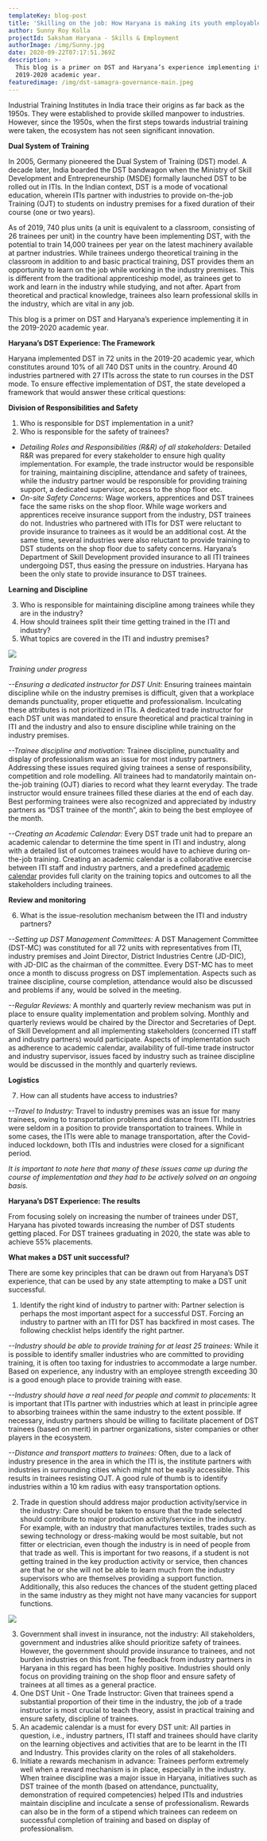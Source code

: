 ```yaml
---
templateKey: blog-post
title: 'Skilling on the job: How Haryana is making its youth employable'
author: Sunny Roy Kolla
projectId: Saksham Haryana - Skills & Employment
authorImage: /img/Sunny.jpg
date: 2020-09-22T07:17:51.369Z
description: >-
  This blog is a primer on DST and Haryana’s experience implementing it in the
  2019-2020 academic year.
featuredimage: /img/dst-samagra-governance-main.jpeg
---
```

Industrial Training Institutes in India trace their origins as far back as the 1950s. They were established to provide skilled manpower to industries. However, since the 1950s, when the first steps towards industrial training were taken, the ecosystem has not seen significant innovation. 

**Dual System of Training**

In 2005, Germany pioneered the Dual System of Training (DST) model.  A decade later, India boarded the DST bandwagon when the Ministry of Skill Development and Entrepreneurship (MSDE) formally launched DST to be rolled out in ITIs. In the Indian context, DST is a mode of vocational education, wherein ITIs partner with industries to provide on-the-job Training (OJT) to students on industry premises for a fixed duration of their course (one or two years). 

As of 2019, 740 plus units (a unit is equivalent to a classroom, consisting of 26 trainees per unit) in the country have been implementing DST, with the potential to train 14,000 trainees per year on the latest machinery available at partner industries. While trainees undergo theoretical training in the classroom in addition to and basic practical training, DST provides them  an opportunity to learn on the job while working in the industry premises. This is different from the traditional apprenticeship model, as trainees get to work and learn in the industry while studying, and not after. Apart from theoretical and practical knowledge, trainees also learn professional skills in the industry, which are vital in any job.

This blog is a primer on DST and Haryana’s experience implementing it in the 2019-2020 academic year.

**Haryana’s DST Experience: The Framework**

Haryana implemented DST in 72 units in the 2019-20 academic year, which constitutes around 10% of all 740 DST units in the country. Around 40 industries partnered with 27 ITIs across the state to run courses in the DST mode. To ensure effective implementation of DST, the state developed a framework that would answer these critical questions:

**Division of Responsibilities and Safety** 

1. Who is responsible for DST implementation in a unit?
2. Who is responsible for the safety of trainees?

* _Detailing Roles and Responsibilities (R&R) of all stakeholders:_ Detailed R&R was prepared for every stakeholder to ensure high quality implementation. For example, the trade instructor would be responsible for training, maintaining discipline, attendance and safety of trainees, while the industry partner would be responsible for providing training support, a dedicated supervisor, access to the shop floor etc.
* _On-site Safety Concerns:_ Wage workers, apprentices and DST trainees face the same risks on the shop floor. While wage workers and apprentices receive insurance support from the industry, DST trainees do not. Industries who partnered with ITIs for DST were reluctant to provide insurance to trainees as it would be an additional cost. At the same time, several industries were also reluctant to provide training to DST students on the shop floor due to safety concerns. Haryana’s Department of Skill Development provided insurance to all ITI trainees undergoing DST, thus easing the pressure on industries. Haryana has been the only state to provide insurance to DST trainees.

**Learning and Discipline**

3. Who is responsible for maintaining discipline among trainees while they are in the industry?
4. How should trainees split their time getting trained in the ITI and industry?
5. What topics are covered in the ITI and industry premises?

![](/img/dst-3.jpeg)

_Training under progress_

_\--Ensuring a dedicated instructor for DST Unit:_ Ensuring trainees maintain discipline while on the industry premises is difficult, given that a workplace demands punctuality, proper etiquette and professionalism. Inculcating these attributes is  not prioritized in  ITIs. A dedicated trade instructor for each DST unit was mandated to ensure theoretical and practical training in ITI and the industry and also to ensure discipline while training on the industry premises.

_\--Trainee discipline and motivation:_ Trainee discipline, punctuality and display of professionalism was an issue for most industry partners. Addressing these issues required giving trainees a sense of responsibility, competition and role modelling. All trainees had to mandatorily maintain on-the-job training (OJT) diaries to record what they learnt everyday. The trade instructor would ensure trainees filled these diaries at the end of each day. Best performing trainees were also recognized and appreciated by industry partners as “DST trainee of the month”, akin to being the best employee of the month. 

_\--Creating an Academic Calendar:_ Every DST trade unit had to prepare an academic calendar to determine the time spent in ITI and industry, along with a detailed list of outcomes trainees would have to achieve during on-the-job training. Creating an academic calendar is a collaborative exercise between ITI staff and industry partners, and a predefined [academic calendar](https://docs.google.com/spreadsheets/u/1/d/1ZkflQk0ggH0M-ndvbhjTEOJtFkGdJ5_HC9BYTrelTPc/edit?usp=sharing) provides full clarity on the training topics and outcomes to all the stakeholders including trainees.

**Review and monitoring**

6. What is the issue-resolution mechanism between the ITI and industry partners?

_\--Setting up DST Management Committees:_ A DST Management Committee (DST-MC) was constituted for all 72 units with representatives from ITI, industry premises and Joint Director, District Industries Centre (JD-DIC), with JD-DIC as the chairman of the committee. Every DST-MC has to meet once a month to discuss progress on DST implementation. Aspects such as trainee discipline, course completion, attendance would also be discussed and problems if any, would be solved in the meeting.

_\--Regular Reviews:_ A monthly and quarterly review mechanism was put in place to ensure quality implementation and problem solving. Monthly and quarterly reviews would be chaired by the Director and Secretaries of Dept. of Skill Development and all implementing stakeholders (concerned ITI staff and industry partners) would participate. Aspects of implementation such as adherence to academic calendar,  availability of full-time trade instructor and industry supervisor, issues faced by industry such as trainee discipline would be discussed in the monthly and quarterly reviews. 

**Logistics**

7. How can all students have access to industries?

_\--Travel to Industry:_ Travel to industry premises was an issue for many trainees, owing to transportation problems and distance from ITI. Industries were seldom in a position to provide transportation to trainees. While in some cases, the ITIs were able to manage transportation, after the Covid-induced lockdown, both ITIs and industries were closed for a significant period.

_It is important to note here that many of these issues came up during the course of implementation and they had to be actively solved on an ongoing basis._

**Haryana’s DST Experience: The results**

From focusing solely on increasing the number of trainees under DST, Haryana has pivoted towards increasing the number of DST students getting placed. For DST trainees graduating in 2020, the state was able to achieve 55% placements.

**What makes a DST unit successful?**

There are some key principles that can be drawn out from Haryana’s DST experience, that can be used by any state attempting  to make a DST unit successful.

1. Identify the right kind of industry to partner with: Partner selection is perhaps the most important aspect for a successful DST. Forcing an industry to partner with an ITI for DST has backfired in most cases. The following checklist helps identify the right partner.

_\--Industry should be able to provide training for at least 25 trainees:_ While it is possible to identify smaller industries who are committed to providing training, it is often too taxing for industries to accommodate a large number. Based on experience, any industry with an employee strength exceeding 30 is a good enough place to provide training with ease.

_\--Industry should have a real need for people and commit to placements:_ It is important that ITIs partner with industries which at least in principle agree to absorbing trainees within the same industry to the extent possible. If necessary, industry partners should be willing to facilitate placement of DST trainees (based on merit) in partner organizations, sister companies or other players in the ecosystem.

_\--Distance and transport matters to trainees:_ Often, due to a lack of industry presence in the area in which the ITI is, the institute partners with industries in surrounding cities which might not be easily accessible. This results in trainees resisting OJT. A good rule of thumb is to identify industries within a 10 km radius with easy transportation options.

2. Trade in question should address major production activity/service in the industry: Care should be taken to ensure that the trade selected should contribute to major production activity/service in the industry. For example, with an industry that manufactures textiles, trades such as sewing technology or dress-making would be most suitable, but not fitter or electrician, even though the industry is in need of people from that trade as well. This is important for two reasons, if a student is not getting trained in the key production activity or service, then chances are that he or she will not be able to learn much from the industry supervisors who are themselves providing a support function. Additionally, this also reduces the chances of the student getting placed in the same industry as they might not have many vacancies for support functions.

![](/img/dst-2.jpeg)

3. Government shall invest in insurance, not the industry: All stakeholders, government and industries alike should prioritize safety of trainees. However, the government should provide insurance to trainees, and not burden industries on this front. The feedback from industry partners in Haryana in this regard has been highly positive. Industries should only focus on providing training on the shop floor and ensure safety of trainees at all times as a general practice.
4. One DST Unit - One Trade Instructor: Given that trainees spend a substantial proportion of their time in the industry, the job of a trade instructor is most crucial to teach theory, assist in practical training and ensure safety, discipline of trainees. 
5. An academic calendar is a must for every DST unit: All parties in question, i.e., industry partners, ITI staff and trainees should have clarity on the learning objectives and activities that are to be learnt in the ITI and Industry. This provides clarity on the roles of all stakeholders.
6. Initiate a rewards mechanism in advance: Trainees perform extremely well when a reward mechanism is in place, especially in the industry. When trainee discipline was a major issue in Haryana, initiatives such as DST trainee of the month (based on attendance, punctuality, demonstration of required competencies) helped ITIs and industries maintain discipline and inculcate a sense of professionalism. Rewards can also be in the form of a stipend which trainees can redeem on successful completion of training and based on display of professionalism.
